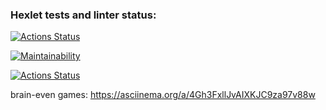 ### Hexlet tests and linter status:
[![Actions Status](https://github.com/AlexSerdyuk83/frontend-project-lvl1/workflows/hexlet-check/badge.svg)](https://github.com/AlexSerdyuk83/frontend-project-lvl1/actions)

[![Maintainability](https://api.codeclimate.com/v1/badges/a99a88d28ad37a79dbf6/maintainability)](https://codeclimate.com/github/codeclimate/codeclimate/maintainability)

[![Actions Status](https://github.com/AlexSerdyuk83/frontend-project-lvl1/workflows/nodejs-lint/badge.svg)](https://github.com/AlexSerdyuk83/frontend-project-lvl1/actions)

brain-even games: https://asciinema.org/a/4Gh3FxllJvAIXKJC9za97v88w